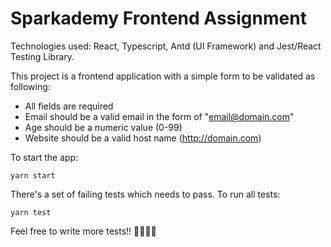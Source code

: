 # Sparkademy Frontend Assignment

Technologies used: React, Typescript, Antd (UI Framework) and Jest/React Testing Library.

This project is a frontend application with a simple form to be validated as following:

- All fields are required
- Email should be a valid email in the form of "email@domain.com"
- Age should be a numeric value (0-99)
- Website should be a valid host name (http://domain.com)

To start the app:
```
yarn start
```

There's a set of failing tests which needs to pass.
To run all tests:
```
yarn test
```

Feel free to write more tests!! 💪🧑‍💻🚀
